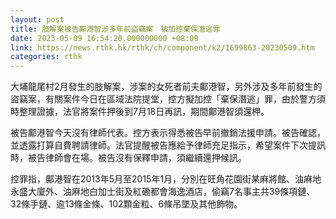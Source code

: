 ```yaml
---
layout: post
title: 肢解案被告鄺港智涉多年前盜竊案　被加控棄保潛逃罪
date: 2023-05-09 16:54:20.000000000 +08:00
link: https://news.rthk.hk/rthk/ch/component/k2/1699863-20230509.htm
categories: rthk
---
```


大埔龍尾村2月發生的肢解案，涉案的女死者前夫鄺港智，另外涉及多年前發生的盜竊案，有關案件今日在區域法院提堂，控方擬加控「棄保潛逃」罪，由於警方須時整理證據，法官將案件押後到7月18日再訊，期間鄺港智須還柙。

被告鄺港智今天沒有律師代表。控方表示得悉被告早前撤銷法援申請。被告確認，並透露打算自費聘請律師。法官提醒被告應給予律師充足指示，希望案件下次提訊時，被告律師會在場。被告沒有保釋申請，須繼續還押候訊。

控罪指，鄺港智在2013年5月至2015年1月，分別在旺角花園街某麻將館、油麻地永盛大廈外、油麻地白加士街及紅磡都會海逸酒店，偷竊7名事主共39條項鏈、32條手鏈、逾13條金條、102顆金粒、6條吊墜及其他飾物。
